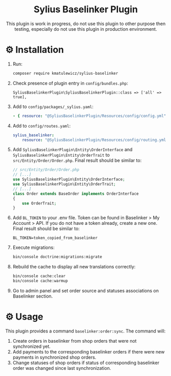 <h1 align="center">Sylius Baselinker Plugin</h1>


<p align="center">This plugin is work in progress, do not use this plugin to other purpose then testing, especially do not use this plugin in production environment.</p>

⚙️ Installation
===============

1. Run:

    ```bash
    composer require kmatulewicz/sylius-baselinker
    ```

2. Check presence of plugin entry in `config/bundles.php`:

    ```
    SyliusBaselinkerPlugin\SyliusBaselinkerPlugin::class => ['all' => true],
    ```

3. Add to `config/packages/_sylius.yaml`: 
    
    ```yaml
    - { resource: "@SyliusBaselinkerPlugin/Resources/config/config.yml" }
    ```

4. Add to `config/routes.yaml`:

    ```yaml
    sylius_baselinker:
        resource: "@SyliusBaselinkerPlugin/Resources/config/routing.yml"
    ```

5. Add `SyliusBaselinkerPlugin\Entity\OrderInterface` and `SyliusBaselinkerPlugin\Entity\OrderTrait` to `src/Entity/Order/Order.php`. Final result should be similar to:

    ```php
    // src/Entity/Order/Order.php
    // [...]
    use SyliusBaselinkerPlugin\Entity\OrderInterface;
    use SyliusBaselinkerPlugin\Entity\OrderTrait;
    // [...]
    class Order extends BaseOrder implements OrderInterface
    {
        use OrderTrait;
    }
    ```

6. Add `BL_TOKEN` to your .env file. Token can be found in Baselinker > My Account > API. If you do not have a token already, create a new one. Final result should be similar to:

    ```
    BL_TOKEN=token_copied_from_baselinker
    ```

7. Execute migrations:

    ```bash
    bin/console doctrine:migrations:migrate
    ```

8. Rebuild the cache to display all new translations correctly:

    ```bash
    bin/console cache:clear
    bin/console cache:warmup
   ```

9. Go to admin panel and set order source and statuses associations on Baselinker section.

⚙️ Usage
========

This plugin provides a command `baselinker:order:sync`. The command will:
1. Create orders in baselinker from shop orders that were not synchronized yet.
2. Add payments to the corresponding baselinker orders if there were new payments in synchronized shop orders.
3. Change statuses of shop orders if status of corresponding baselinker order was changed since last synchronization.
